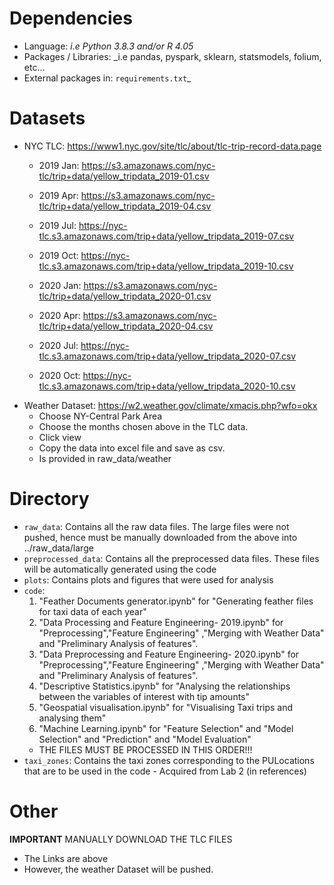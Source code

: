 # Dependencies
- Language: _i.e Python 3.8.3 and/or R 4.05_
- Packages / Libraries: _i.e pandas, pyspark, sklearn, statsmodels, folium, etc... 
- External packages in: `requirements.txt`_

# Datasets
- NYC TLC: https://www1.nyc.gov/site/tlc/about/tlc-trip-record-data.page
    - 2019 Jan: https://s3.amazonaws.com/nyc-tlc/trip+data/yellow_tripdata_2019-01.csv
    - 2019 Apr: https://s3.amazonaws.com/nyc-tlc/trip+data/yellow_tripdata_2019-04.csv
    - 2019 Jul: https://nyc-tlc.s3.amazonaws.com/trip+data/yellow_tripdata_2019-07.csv
    - 2019 Oct: https://nyc-tlc.s3.amazonaws.com/trip+data/yellow_tripdata_2019-10.csv
    
    - 2020 Jan: https://s3.amazonaws.com/nyc-tlc/trip+data/yellow_tripdata_2020-01.csv
    - 2020 Apr: https://s3.amazonaws.com/nyc-tlc/trip+data/yellow_tripdata_2020-04.csv
    - 2020 Jul: https://nyc-tlc.s3.amazonaws.com/trip+data/yellow_tripdata_2020-07.csv
    - 2020 Oct: https://nyc-tlc.s3.amazonaws.com/trip+data/yellow_tripdata_2020-10.csv
- Weather Dataset: https://w2.weather.gov/climate/xmacis.php?wfo=okx
    - Choose NY-Central Park Area
    - Choose the months chosen above in the TLC data.
    - Click view
    - Copy the data into excel file and save as csv.
    - Is provided in raw_data/weather

# Directory

- `raw_data`: Contains all the raw data files. The large files were not pushed, hence must be manually downloaded from the above into ../raw_data/large
- `preprocessed_data`: Contains all the preprocessed data files. These files will be automatically generated using the code
- `plots`: Contains plots and figures that were used for analysis
- `code`:
    1. "Feather Documents generator.ipynb" for "Generating feather files for taxi data of each year"
    2. "Data Processing and Feature Engineering- 2019.ipynb" for "Preprocessing","Feature Engineering" 
                                                                    ,"Merging with Weather Data" and "Preliminary Analysis of 
                                                                    features".
    3. "Data Preprocessing and Feature Engineering- 2020.ipynb" for "Preprocessing","Feature Engineering" 
                                                                    ,"Merging with Weather Data" and "Preliminary Analysis of 
                                                                    features".
    4. "Descriptive Statistics.ipynb" for "Analysing the relationships between the variables of interest with tip amounts"
    5. "Geospatial visualisation.ipynb" for "Visualising Taxi trips and analysing them"
    6. "Machine Learning.ipynb" for "Feature Selection" and "Model Selection" and "Prediction" and "Model Evaluation"
    - THE FILES MUST BE PROCESSED IN THIS ORDER!!!
- `taxi_zones`: Contains the taxi zones corresponding to the PULocations that are to be used in the code
                - Acquired from Lab 2 (in references)

# Other

****IMPORTANT**** 
MANUALLY DOWNLOAD THE TLC FILES
- The Links are above
- However, the weather Dataset will be pushed.


